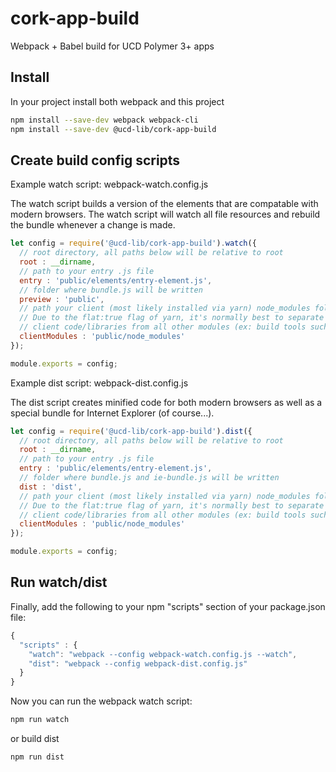 # cork-app-build
Webpack + Babel build for UCD Polymer 3+ apps

## Install

In your project install both webpack and this project

```bash
npm install --save-dev webpack webpack-cli
npm install --save-dev @ucd-lib/cork-app-build
```

## Create build config scripts

Example watch script: webpack-watch.config.js

The watch script builds a version of the elements that are compatable with modern
browsers.  The watch script will watch all file resources and rebuild the bundle
whenever a change is made.

```js
let config = require('@ucd-lib/cork-app-build').watch({
  // root directory, all paths below will be relative to root
  root : __dirname,
  // path to your entry .js file
  entry : 'public/elements/entry-element.js',
  // folder where bundle.js will be written
  preview : 'public',
  // path your client (most likely installed via yarn) node_modules folder.
  // Due to the flat:true flag of yarn, it's normally best to separate 
  // client code/libraries from all other modules (ex: build tools such as this).
  clientModules : 'public/node_modules'
});

module.exports = config;
```

Example dist script: webpack-dist.config.js

The dist script creates minified code for both modern browsers as well as 
a special bundle for Internet Explorer (of course...).

```js
let config = require('@ucd-lib/cork-app-build').dist({
  // root directory, all paths below will be relative to root
  root : __dirname,
  // path to your entry .js file
  entry : 'public/elements/entry-element.js',
  // folder where bundle.js and ie-bundle.js will be written
  dist : 'dist',
  // path your client (most likely installed via yarn) node_modules folder.
  // Due to the flat:true flag of yarn, it's normally best to separate 
  // client code/libraries from all other modules (ex: build tools such as this).
  clientModules : 'public/node_modules'
});

module.exports = config;
```

## Run watch/dist

Finally, add the following to your npm "scripts" section of your package.json file:

```js
{
  "scripts" : {
    "watch": "webpack --config webpack-watch.config.js --watch",
    "dist": "webpack --config webpack-dist.config.js"
  }
}
```

Now you can run the webpack watch script:

```bash
npm run watch
```

or build dist

```bash
npm run dist
```